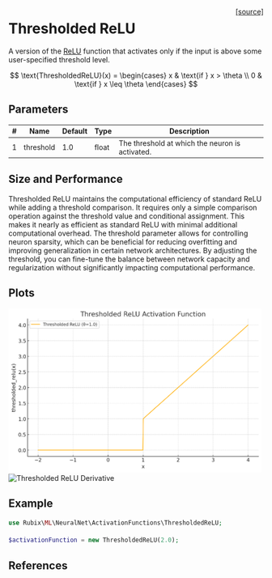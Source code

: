 <span style="float:right;"><a href="https://github.com/RubixML/ML/blob/master/src/NeuralNet/ActivationFunctions/ThresholdedReLU/ThresholdedReLU.php">[source]</a></span>

# Thresholded ReLU
A version of the [ReLU](relu.md) function that activates only if the input is above some user-specified threshold level.

$$
\text{ThresholdedReLU}(x) =
\begin{cases}
x & \text{if } x > \theta \\
0 & \text{if } x \leq \theta
\end{cases}
$$

## Parameters
| # | Name | Default | Type | Description |
|---|---|---|---|---|
| 1 | threshold | 1.0 | float | The threshold at which the neuron is activated. |

## Size and Performance
Thresholded ReLU maintains the computational efficiency of standard ReLU while adding a threshold comparison. It requires only a simple comparison operation against the threshold value and conditional assignment. This makes it nearly as efficient as standard ReLU with minimal additional computational overhead. The threshold parameter allows for controlling neuron sparsity, which can be beneficial for reducing overfitting and improving generalization in certain network architectures. By adjusting the threshold, you can fine-tune the balance between network capacity and regularization without significantly impacting computational performance.

## Plots
<img src="../../images/activation-functions/thresholded-relu.png" alt="Thresholded ReLU Function" width="500" height="auto">

<img src="../../images/activation-functions/thresholded-derivative.png" alt="Thresholded ReLU Derivative" width="500" height="auto">

## Example
```php
use Rubix\ML\NeuralNet\ActivationFunctions\ThresholdedReLU;

$activationFunction = new ThresholdedReLU(2.0);
```

## References
[^1]: K. Konda et al. (2015). Zero-bias autoencoders and the benefits of co-adapting features.

